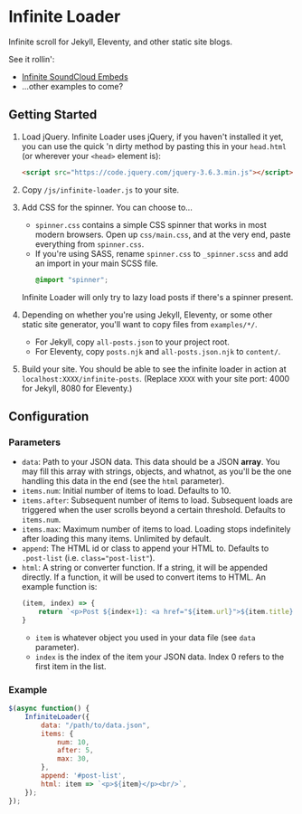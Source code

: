 Infinite Loader
===============

Infinite scroll for Jekyll, Eleventy, and other static site blogs.

See it rollin':

* [Infinite SoundCloud Embeds](https://trebledj.github.io/music)
* ...other examples to come?

## Getting Started

1. Load jQuery. Infinite Loader uses jQuery, if you haven't installed it yet, you can use the quick 'n dirty method by pasting this in your `head.html` (or wherever your `<head>` element is):
    ```html
    <script src="https://code.jquery.com/jquery-3.6.3.min.js"></script>
    ```

2. Copy `/js/infinite-loader.js` to your site.

3. Add CSS for the spinner. You can choose to...

    * `spinner.css` contains a simple CSS spinner that works in most modern browsers. Open up `css/main.css`, and at the very end, paste everything from `spinner.css`. 
    * If you're using SASS, rename `spinner.css` to `_spinner.scss` and add an import in your main SCSS file.
        ```css
        @import "spinner";
        ```

    Infinite Loader will only try to lazy load posts if there's a spinner present.

4. Depending on whether you're using Jekyll, Eleventy, or some other static site generator, you'll want to copy files from `examples/*/`.

    * For Jekyll, copy `all-posts.json` to your project root.
    * For Eleventy, copy `posts.njk` and `all-posts.json.njk` to `content/`.

5. Build your site. You should be able to see the infinite loader in action at `localhost:XXXX/infinite-posts`. (Replace `XXXX` with your site port: 4000 for Jekyll, 8080 for Eleventy.)


## Configuration

### Parameters

* `data`: Path to your JSON data. This data should be a JSON **array**. You may fill this array with strings, objects, and whatnot, as you'll be the one handling this data in the end (see the `html` parameter).
* `items.num`: Initial number of items to load. Defaults to 10.
* `items.after`: Subsequent number of items to load. Subsequent loads are triggered when the user scrolls beyond a certain threshold. Defaults to `items.num`.
* `items.max`: Maximum number of items to load. Loading stops indefinitely after loading this many items. Unlimited by default.
* `append`: The HTML id or class to append your HTML to. Defaults to `.post-list` (i.e. `class="post-list"`).
* `html`: A string or converter function. If a string, it will be appended directly. If a function, it will be used to convert items to HTML. An example function is:
    ```js
    (item, index) => {
        return `<p>Post ${index+1}: <a href="${item.url}">${item.title}</a></p><br/>`;
    }
    ```
    * `item` is whatever object you used in your data file (see `data` parameter).
    * `index` is the index of the item your JSON data. Index 0 refers to the first item in the list.

### Example
```js
$(async function() {
    InfiniteLoader({
        data: "/path/to/data.json",
        items: {
            num: 10,
            after: 5,
            max: 30,
        },
        append: '#post-list',
        html: item => `<p>${item}</p><br/>`,
    });
});
```
